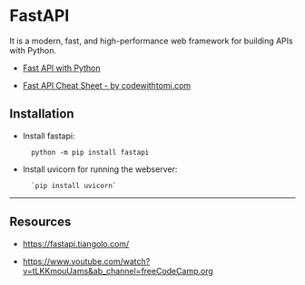 # FastAPI

It is a modern, fast, and high-performance web framework for building APIs with Python.

* [Fast API with Python](https://www.youtube.com/watch?v=tLKKmouUams&ab_channel=freeCodeCamp.org)

* [Fast API Cheat Sheet - by codewithtomi.com](https://www.dropbox.com/s/bw4lektx9x9467i/FastAPI%20Cheat%20Sheet.pdf?dl=0)


## Installation

* Install fastapi: 

        python -m pip install fastapi

* Install uvicorn for running the webserver: 
    
        `pip install uvicorn`

--- 

## Resources

* https://fastapi.tiangolo.com/

* https://www.youtube.com/watch?v=tLKKmouUams&ab_channel=freeCodeCamp.org